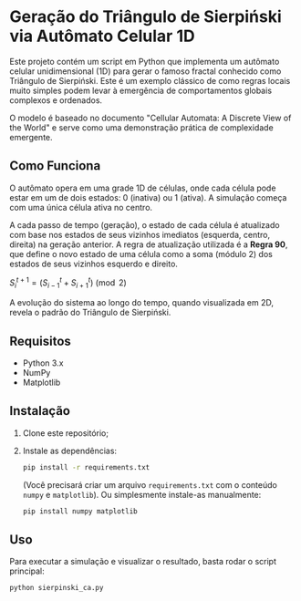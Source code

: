 # Geração do Triângulo de Sierpiński via Autômato Celular 1D

Este projeto contém um script em Python que implementa um autômato celular unidimensional (1D) para gerar o famoso fractal conhecido como Triângulo de Sierpiński. Este é um exemplo clássico de como regras locais muito simples podem levar à emergência de comportamentos globais complexos e ordenados.

O modelo é baseado no documento "Cellular Automata: A Discrete View of the World"  e serve como uma demonstração prática de complexidade emergente.

## Como Funciona

O autômato opera em uma grade 1D de células, onde cada célula pode estar em um de dois estados: 0 (inativa) ou 1 (ativa). A simulação começa com uma única célula ativa no centro.

A cada passo de tempo (geração), o estado de cada célula é atualizado com base nos estados de seus vizinhos imediatos (esquerda, centro, direita) na geração anterior. A regra de atualização utilizada é a **Regra 90**, que define o novo estado de uma célula como a soma (módulo 2) dos estados de seus vizinhos esquerdo e direito.

$S_i^{t+1} = (S_{i-1}^t + S_{i+1}^t) \pmod 2$

A evolução do sistema ao longo do tempo, quando visualizada em 2D, revela o padrão do Triângulo de Sierpiński.

## Requisitos

* Python 3.x
* NumPy
* Matplotlib

## Instalação

1.  Clone este repositório;

2.  Instale as dependências:
    ```bash
    pip install -r requirements.txt
    ```
    (Você precisará criar um arquivo `requirements.txt` com o conteúdo `numpy` e `matplotlib`). Ou simplesmente instale-as manualmente:
    ```bash
    pip install numpy matplotlib
    ```

## Uso

Para executar a simulação e visualizar o resultado, basta rodar o script principal:

```bash
python sierpinski_ca.py
